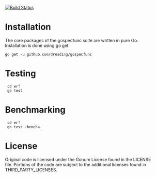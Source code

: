 [![Build Status](https://travis-ci.org/dreading/gospecfunc.svg?branch=master)](https://travis-ci.org/dreading/gospecfunc)

# Installation
The core packages of the gospecfunc suite are written in pure Go. Installation is done using go get.
```
go get -u github.com/dreading/gospecfunc
```

# Testing 
```
 cd erf
 go test 
```
# Benchmarking
```
 cd erf
 go test -bench=.
```
# License
Original code is licensed under the Gonum License found in the LICENSE file. Portions of the code are subject to the additional licenses found in THIRD_PARTY_LICENSES.  
